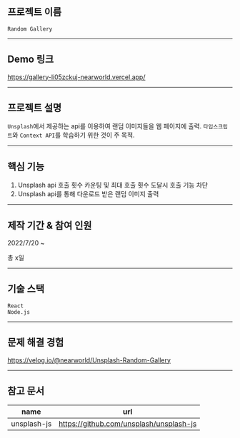 ## 프로젝트 이름

    Random Gallery

---

## Demo 링크

https://gallery-li05zckuj-nearworld.vercel.app/

---

## 프로젝트 설명

`Unsplash`에서 제공하는 api를 이용하여 랜덤 이미지들을 웹 페이지에 출력.
`타입스크립트`와 `Context API`를 학습하기 위한 것이 주 목적.

---

## 핵심 기능

1. Unsplash api 호출 횟수 카운팅 및 최대 호출 횟수 도달시 호출 기능 차단
2. Unsplash api를 통해 다운로드 받은 랜덤 이미지 출력

---

## 제작 기간 & 참여 인원

2022/7/20 ~

총 x일

---

## 기술 스택

    React
    Node.js

---

## 문제 해결 경험

https://velog.io/@nearworld/Unsplash-Random-Gallery

---

## 참고 문서

| name        | url                                     |
| ----------- | --------------------------------------- |
| unsplash-js | https://github.com/unsplash/unsplash-js |
